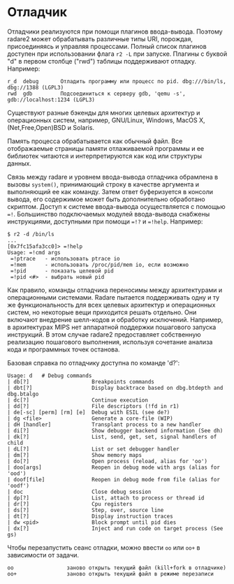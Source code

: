 # Отладчик

Отладчики реализуются при помощи плагинов ввода-вывода. Поэтому radare2 может обрабатывать различные типы URI, порождая, присоединяясь и управляя процессами. Полный список плагинов доступен при использовании флага `r2 -L` при запуске. Плагины с буквой  "d" в первом столбце ("rwd") таблицы поддерживают отладку. Например:

```
r_d  debug       Отладить программу или процесс по pid. dbg:///bin/ls, dbg://1388 (LGPL3)
rwd  gdb         Подсоединиться к серверу gdb, 'qemu -s', gdb://localhost:1234 (LGPL3)
```

Существуют разные бэкенды для многих целевых архитектур и операционных систем, например, GNU/Linux, Windows, MacOS X, (Net,Free,Open)BSD и Solaris.

Память процесса обрабатывается как обычный файл. Все отображаемые страницы памяти отлаживаемой программы и ее библиотек читаются и интерпретируются как код или структуры данных.

Связь между radare и уровнем ввода-вывода отладчика обрамлена в вызовы `system()`, принимающий строку в качестве аргумента и выполняющий ее как команду. Затем ответ буферизуется в консоли вывода, его содержимое может быть дополнительно обработано скриптом. Доступ к системе ввода-вывода осуществляется с помощью `=!`. Большинство подключаемых модулей ввода-вывода снабжены инструкциями, доступными при помощи `=!?` и `=!help`. Например:

```
$ r2 -d /bin/ls
...
[0x7fc15afa3cc0]> =!help
Usage: =!cmd args
 =!ptrace   - использовать ptrace io
 =!mem      - использовать /proc/pid/mem io, если возможно
 =!pid      - показать целевой pid
 =!pid <#>  - выбрать новый pid
```

Как правило, команды отладчика переносимы между архитектурами и операционными системами. Radare пытается поддерживать одну и ту же функциональность для всех целевых архитектур и операционных систем, но некоторые вещи приходится решать отдельно. Они включают внедрение шелл-кодов и обработку исключений. Например, в архитектурах MIPS нет аппаратной поддержки пошагового запуска инструкций. В этом случае radare2 предоставляет собственную реализацию пошагового выполнения, используя сочетание анализа кода и программных точек останова.

Базовая справка по отладчику доступна по команде 'd?':

```
Usage: d   # Debug commands
| db[?]                    Breakpoints commands
| dbt[?]                   Display backtrace based on dbg.btdepth and dbg.btalgo
| dc[?]                    Continue execution
| dd[?]                    File descriptors (!fd in r1)
| de[-sc] [perm] [rm] [e]  Debug with ESIL (see de?)
| dg <file>                Generate a core-file (WIP)
| dH [handler]             Transplant process to a new handler
| di[?]                    Show debugger backend information (See dh)
| dk[?]                    List, send, get, set, signal handlers of child
| dL[?]                    List or set debugger handler
| dm[?]                    Show memory maps
| do[?]                    Open process (reload, alias for 'oo')
| doo[args]                Reopen in debug mode with args (alias for 'ood')
| doof[file]               Reopen in debug mode from file (alias for 'oodf')
| doc                      Close debug session
| dp[?]                    List, attach to process or thread id
| dr[?]                    Cpu registers
| ds[?]                    Step, over, source line
| dt[?]                    Display instruction traces
| dw <pid>                 Block prompt until pid dies
| dx[?]                    Inject and run code on target process (See gs)
```

Чтобы перезапустить сеанс отладки, можно ввести `oo` или `оо+` в зависимости от задачи.

```
oo                 заново открыть текущий файл (kill+fork в отладчике)
oo+                заново открыть текущий файл в режиме перезаписи
```
